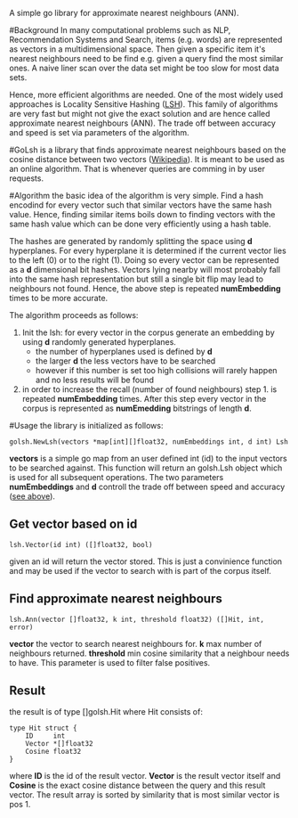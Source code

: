 A simple go library for approximate nearest neighbours (ANN).

#Background
In many computational problems such as NLP, Recommendation Systems and Search, items (e.g. words) are represented as vectors in a multidimensional space. Then given a specific item it's nearest neighbours need to be find e.g. given a query find the most similar ones. 
A naive liner scan over the data set might be too slow for most data sets. 

Hence, more efficient algorithms are needed. One of the most widely used approaches is Locality Sensitive Hashing ([LSH](https://en.wikipedia.org/wiki/Locality-sensitive_hashing)). This family of algorithms are very fast but might not give the exact solution and are hence called approximate nearest neighbours (ANN). The trade off between accuracy and speed is set via parameters of the algorithm. 

#GoLsh
is a library that finds approximate nearest neighbours based on the cosine distance between two vectors ([Wikipedia](https://en.wikipedia.org/wiki/Cosine_similarity)). It is meant to be used as an online algorithm. That is whenever queries are comming in by user requests.

#<a name="algorithm"></a>Algorithm
the basic idea of the algorithm is very simple. Find a hash encodind for every vector such that similar vectors have the same hash value. Hence, finding similar items boils down to finding vectors with the same hash value which can be done very efficiently using a hash table. 

The hashes are generated by randomly splitting the space using **d** hyperplanes. For every hyperplane it is determined if the current vector lies to the left (0) or to the right (1). Doing so every vector can be represented as a **d** dimensional bit hashes. Vectors lying nearby will most probably fall into the same hash representation but still a single bit flip may lead to neighbours not found. Hence, the above step is repeated **numEmbedding** times to be more accurate.

The algorithm proceeds as follows:

1. Init the lsh: for every vector in the corpus generate an embedding by using **d** randomly generated hyperplanes.
	* the number of hyperplanes used is defined by **d**
	* the larger **d** the less vectors have to be searched 
	* however if this number is set too high collisions will rarely happen and no less results will be found
2. in order to increase the recall (number of found neighbours) step 1. is repeated **numEmbedding** times. After this step every vector in the corpus is represented as **numEmedding** bitstrings of length **d**.

#Usage
the library is initialized as follows:

	golsh.NewLsh(vectors *map[int][]float32, numEmbeddings int, d int) Lsh
	
**vectors** is a simple go map from an user defined int (id) to the input vectors to be searched against. This function will return an golsh.Lsh object which is used for all subsequent operations. The two parameters **numEmbeddings** and **d** controll the trade off between speed and accuracy ([see above](#algorithm)).

## Get vector based on id
	
	lsh.Vector(id int) ([]float32, bool)
	
given an id will return the vector stored. This is just a convinience function and may be used if the vector to search with is part of the corpus itself.
	
## Find approximate nearest neighbours
	
	lsh.Ann(vector []float32, k int, threshold float32) ([]Hit, int, error)
	
**vector** the vector to search nearest neighbours for. **k** max number of neighbours returned. **threshold** min cosine similarity that a neighbour needs to have. This parameter is used to filter false positives.

## Result
the result is of type []golsh.Hit where Hit consists of:

	type Hit struct {
		ID     int
		Vector *[]float32
		Cosine float32
	}
	
where **ID** is the id of the result vector. **Vector** is the result vector itself and **Cosine** is the exact cosine distance between the query and this result vector. The result array is sorted by similarity that is most similar vector is pos 1.